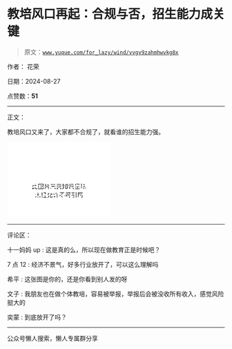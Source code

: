 # 教培风口再起：合规与否，招生能力成关键

> 原文：[`www.yuque.com/for_lazy/wind/vvgv9zahmhwvkg8x`](https://www.yuque.com/for_lazy/wind/vvgv9zahmhwvkg8x)

作者： 花荣

日期：2024-08-27

点赞数：**51**

* * *

正文：

教培风口又来了，大家都不合规了，就看谁的招生能力强。

![](img/ab3d34453c7abba9db8330b4db4cc371.png "None")

* * *

评论区：

十一妈妈 up : 这是真的么，所以现在做教育正是时候吧？

7 点 12 : 经济不景气，好多行业放开了，可以这么理解吗

希平 : 这张图是你的，还是你看到别人发的呀

文子 : 我朋友也在做个体教培，容易被举报，举报后会被没收所有收入，感觉风险挺大的

奕蒙 : 到底放开了吗？

* * *

公众号懒人搜索，懒人专属群分享